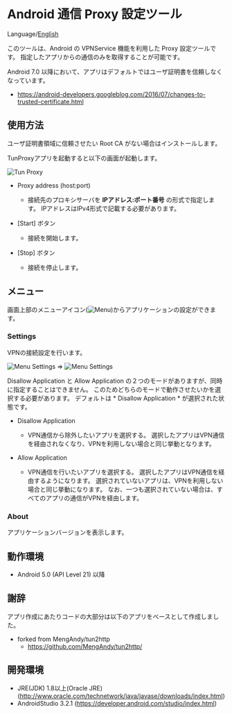 Android 通信 Proxy 設定ツール
=============

Language/[English](https://github.com/raise-isayan/TunProxy/blob/master/Readme.md)

このツールは、Android の VPNService 機能を利用した Proxy 設定ツールです。
指定したアプリからの通信のみを取得することが可能です。

Android 7.0 以降において、アプリはデフォルトではユーザ証明書を信頼しなくなっています。

* https://android-developers.googleblog.com/2016/07/changes-to-trusted-certificate.html

## 使用方法

ユーザ証明書領域に信頼させたい Root CA がない場合はインストールします。

TunProxyアプリを起動すると以下の画面が起動します。

![Tun Proxy](images/TunProxy.png)

* Proxy address (host:port)
   * 接続先のプロキシサーバを **IPアドレス:ポート番号** の形式で指定します。
     IPアドレスはIPv4形式で記載する必要があります。

* [Start] ボタン
    * 接続を開始します。
* [Stop] ボタン
    * 接続を停止します。

## メニュー

画面上部のメニューアイコン(![Menu](images/Menu.png))からアプリケーションの設定ができます。

### Settings

VPNの接続設定を行います。

![Menu Settings](images/Menu-Settings.png) ⇒ ![Menu Settings](images/Menu-Settings-app.png)

Disallow Application と Allow Application の２つのモードがありますが、同時に指定することはできません。
このためどちらのモードで動作させたいかを選択する必要があります。
デフォルトは * Disallow Application * が選択された状態です。

* Disallow Application
  * VPN通信から除外したいアプリを選択する。
    選択したアプリはVPN通信を経由されなくなり、VPNを利用しない場合と同じ挙動となります。

* Allow Application
  * VPN通信を行いたいアプリを選択する。
    選択したアプリはVPN通信を経由するようになります。
    選択されていないアプリは、VPNを利用しない場合と同じ挙動になります。
    なお、一つも選択されていない場合は、すべてのアプリの通信がVPNを経由します。

### About
アプリケーションバージョンを表示します。

## 動作環境 

* Android 5.0 (API Level 21) 以降

## 謝辞

アプリ作成にあたりコードの大部分は以下のアプリをベースとして作成しました。

* forked from MengAndy/tun2http
    * https://github.com/MengAndy/tun2http/

## 開発環境

* JRE(JDK) 1.8以上(Oracle JRE) (http://www.oracle.com/technetwork/java/javase/downloads/index.html)
* AndroidStudio 3.2.1 (https://developer.android.com/studio/index.html)
